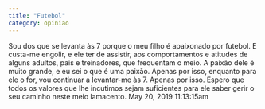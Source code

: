 ```yaml
---
title: "Futebol"
category: opiniao
---
```


Sou dos que se levanta às 7 porque o meu filho é apaixonado por futebol. E custa-me engolir, e ele ter de assistir, aos comportamentos e atitudes de alguns adultos, pais e treinadores, que frequentam o meio.
A paixão dele é muito grande, e eu sei o que é uma paixão. Apenas por isso, enquanto para ele o for, vou continuar a levantar-me às 7. Apenas por isso.
Espero que todos os valores que lhe incutimos sejam suficientes para ele saber gerir o seu caminho neste meio lamacento.
May 20, 2019 11:13:15am

